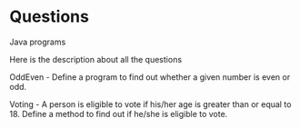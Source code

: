 # Questions
Java programs

Here is the description about all the questions


OddEven - Define a program to find out whether a given number is even or odd.

Voting - A person is eligible to vote if his/her age is greater than or equal to 18. Define a method to find out if he/she is eligible to vote.

